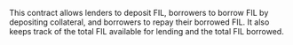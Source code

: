 This contract allows lenders to deposit FIL, borrowers to borrow FIL by depositing collateral, and borrowers to repay their borrowed FIL. It also keeps track of the total FIL available for lending and the total FIL borrowed.
